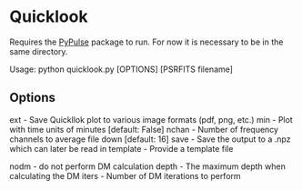 # Quicklook

Requires the [PyPulse](https://github.com/mtlam/PyPulse) package to run. For now it is necessary to be in the same directory.

Usage: python quicklook.py [OPTIONS] [PSRFITS filename]

Options
-------
ext - Save Quickllok plot to various image formats (pdf, png, etc.)
min - Plot with time units of minutes [default: False]
nchan - Number of frequency channels to average file down [default: 16]
save - Save the output to a .npz which can later be read in
template - Provide a template file

nodm - do not perform DM calculation
depth - The maximum depth when calculating the DM
iters - Number of DM iterations to perform